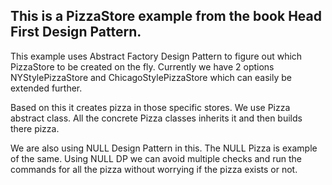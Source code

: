 ## This is a PizzaStore example from the book Head First Design Pattern.
This example uses Abstract Factory Design Pattern to figure out which PizzaStore to be created on the fly.
Currently we have 2 options NYStylePizzaStore and ChicagoStylePizzaStore which can easily be extended further.

Based on this it creates pizza in those specific stores.
We use Pizza abstract class. All the concrete Pizza classes inherits it and then builds there pizza. 

We are also using NULL Design Pattern in this. The NULL Pizza is example of the same.
Using NULL DP we can avoid multiple checks and run the commands for all the pizza without worrying if the pizza exists or not.
